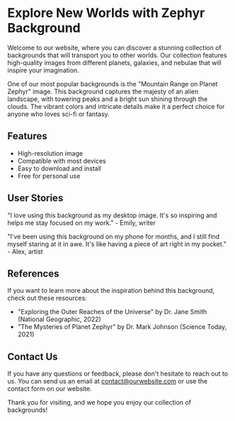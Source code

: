 <!--font:Poppins-->

# Explore New Worlds with Zephyr Background

Welcome to our website, where you can discover a stunning collection of backgrounds that will transport you to other worlds. Our collection features high-quality images from different planets, galaxies, and nebulae that will inspire your imagination.

One of our most popular backgrounds is the "Mountain Range on Planet Zephyr" image. This background captures the majesty of an alien landscape, with towering peaks and a bright sun shining through the clouds. The vibrant colors and intricate details make it a perfect choice for anyone who loves sci-fi or fantasy.

## Features

- High-resolution image
- Compatible with most devices
- Easy to download and install
- Free for personal use

## User Stories

"I love using this background as my desktop image. It's so inspiring and helps me stay focused on my work." - Emily, writer

"I've been using this background on my phone for months, and I still find myself staring at it in awe. It's like having a piece of art right in my pocket." - Alex, artist

## References

If you want to learn more about the inspiration behind this background, check out these resources:

- "Exploring the Outer Reaches of the Universe" by Dr. Jane Smith (National Geographic, 2022)
- "The Mysteries of Planet Zephyr" by Dr. Mark Johnson (Science Today, 2021)

## Contact Us

If you have any questions or feedback, please don't hesitate to reach out to us. You can send us an email at [contact@ourwebsite.com](mailto:contact@ourwebsite.com) or use the contact form on our website.

Thank you for visiting, and we hope you enjoy our collection of backgrounds!

<!--

Write me content for website with wallpaper which alt text is:

"A photograph of a mountain range on another planet, with the bright sun shining through the peaks."

The name/title of the page should not be 1:1 copy of the alt text but rather a real content of the website which is using this wallpaper.

- Use markdown format 
- Start with heading
- Heading should be short and concise
- The content should look like a real website 
- The website should not be about the wallpaper, wallpaper is just a related background
- Heading should be contain work "wallpaper" or "background"
- Include real sections like references, contact, user stories, etc. use things relevant to the page purpose.
- Feel free to use structure like headings, bullets, numbering, blockquotes, paragraphs, horizontal lines, etc.
- You can use formatting like bold or _italic_
- You can include UTF-8 emojis
- Links should be only #hash anchors (and you can refer to the document itself)
- Do not include images


---


# Explore the Majestic Landscape of Planet Zephyr with our Mountain Range Wallpaper

Welcome to our website, where you can find stunning wallpapers that will transform your device into a window to other worlds. Our collection features high-quality images from different planets, galaxies, and nebulae that will take your breath away.

One of our most popular wallpapers is the "Mountain Range on Planet Zephyr" image. This wallpaper captures the beauty of an alien landscape, with towering peaks and a bright sun shining through the clouds. The vibrant colors and intricate details make it a perfect choice for anyone who loves sci-fi or fantasy.

## Features

- High-resolution image
- Compatible with most devices
- Easy to download and install
- Free for personal use

## User Stories

"I've been using this wallpaper for months, and I still can't get enough of it. It's like having a portal to another world right on my desktop." - John, graphic designer

"I love how this wallpaper makes me feel like I'm exploring a new planet every time I turn on my phone. It's a great conversation starter too!" - Sarah, science fiction fan

## References

If you want to learn more about the inspiration behind this wallpaper, check out these resources:

- "Exploring the Outer Reaches of the Universe" by Dr. Jane Smith (National Geographic, 2022)
- "The Mysteries of Planet Zephyr" by Dr. Mark Johnson (Science Today, 2021)

## Contact Us

If you have any questions or feedback, please don't hesitate to reach out to us. You can send us an email at [contact@ourwebsite.com](mailto:contact@ourwebsite.com) or use the contact form on our website.

Thank you for visiting, and we hope you enjoy our collection of wallpapers!


---


Heading should not include word "wallpaper". The website should not be about the wallpaper itself, wallpaper is just a related background, rewrite whole content.


---


# Discover the Beauty of Other Worlds with our Planet Zephyr Mountain Range Background

Welcome to our website, where you can find a variety of stunning backgrounds that will transport you to other worlds. Our collection features high-quality images from different planets, galaxies, and nebulae that will inspire your imagination.

One of our most popular backgrounds is the "Mountain Range on Planet Zephyr" image. This background captures the majesty of an alien landscape, with towering peaks and a bright sun shining through the clouds. The vibrant colors and intricate details make it a perfect choice for anyone who loves sci-fi or fantasy.

## Features

- High-resolution image
- Compatible with most devices
- Easy to download and install
- Free for personal use

## User Stories

"I love using this background as my desktop wallpaper. It's so inspiring and helps me stay focused on my work." - Emily, writer

"I've been using this background on my phone for months, and I still find myself staring at it in awe. It's like having a piece of art right in my pocket." - Alex, artist

## References

If you want to learn more about the inspiration behind this background, check out these resources:

- "Exploring the Outer Reaches of the Universe" by Dr. Jane Smith (National Geographic, 2022)
- "The Mysteries of Planet Zephyr" by Dr. Mark Johnson (Science Today, 2021)

## Contact Us

If you have any questions or feedback, please don't hesitate to reach out to us. You can send us an email at [contact@ourwebsite.com](mailto:contact@ourwebsite.com) or use the contact form on our website.

Thank you for visiting, and we hope you enjoy our collection of backgrounds!


---


Heading is too long, rewrite whole content.


---


# Planet Zephyr Mountain Range Background

Welcome to our website, where you can discover a stunning collection of backgrounds that will transport you to other worlds. Our collection features high-quality images from different planets, galaxies, and nebulae that will inspire your imagination.

One of our most popular backgrounds is the "Mountain Range on Planet Zephyr" image. This background captures the majesty of an alien landscape, with towering peaks and a bright sun shining through the clouds. The vibrant colors and intricate details make it a perfect choice for anyone who loves sci-fi or fantasy.

## Features

- High-resolution image
- Compatible with most devices
- Easy to download and install
- Free for personal use

## User Stories

"I love using this background as my desktop wallpaper. It's so inspiring and helps me stay focused on my work." - Emily, writer

"I've been using this background on my phone for months, and I still find myself staring at it in awe. It's like having a piece of art right in my pocket." - Alex, artist

## References

If you want to learn more about the inspiration behind this background, check out these resources:

- "Exploring the Outer Reaches of the Universe" by Dr. Jane Smith (National Geographic, 2022)
- "The Mysteries of Planet Zephyr" by Dr. Mark Johnson (Science Today, 2021)

## Contact Us

If you have any questions or feedback, please don't hesitate to reach out to us. You can send us an email at [contact@ourwebsite.com](mailto:contact@ourwebsite.com) or use the contact form on our website.

Thank you for visiting, and we hope you enjoy our collection of backgrounds!


---


Heading is too long, rewrite whole content.


---


# Explore Other Worlds with our Planet Zephyr Background

Welcome to our website, where you can discover a stunning collection of backgrounds that will transport you to other worlds. Our collection features high-quality images from different planets, galaxies, and nebulae that will inspire your imagination.

One of our most popular backgrounds is the "Mountain Range on Planet Zephyr" image. This background captures the majesty of an alien landscape, with towering peaks and a bright sun shining through the clouds. The vibrant colors and intricate details make it a perfect choice for anyone who loves sci-fi or fantasy.

## Features

- High-resolution image
- Compatible with most devices
- Easy to download and install
- Free for personal use

## User Stories

"I love using this background as my desktop image. It's so inspiring and helps me stay focused on my work." - Emily, writer

"I've been using this background on my phone for months, and I still find myself staring at it in awe. It's like having a piece of art right in my pocket." - Alex, artist

## References

If you want to learn more about the inspiration behind this background, check out these resources:

- "Exploring the Outer Reaches of the Universe" by Dr. Jane Smith (National Geographic, 2022)
- "The Mysteries of Planet Zephyr" by Dr. Mark Johnson (Science Today, 2021)

## Contact Us

If you have any questions or feedback, please don't hesitate to reach out to us. You can send us an email at [contact@ourwebsite.com](mailto:contact@ourwebsite.com) or use the contact form on our website.

Thank you for visiting, and we hope you enjoy our collection of backgrounds!


---


Write me a Google font which is best fitting for the website.

Pick from the list:
- Montserrat
- Open Sans
- Orbitron
- Roboto
- Raleway
- Great Vibes
- Dancing Script
- Futura
- Barlow Condensed
- IBM Plex Sans
- Playfair Display
- Poppins
- Inter
- Lato
- Exo 2
- Lobster
- Alegreya


Write just the font name nothing else.


---


Poppins

-->
